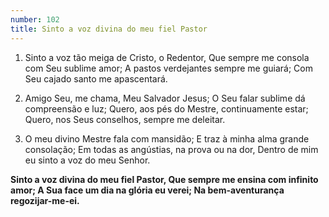 ```yaml
---
number: 102
title: Sinto a voz divina do meu fiel Pastor
---
```


1. Sinto a voz tão meiga de Cristo, o Redentor,
  Que sempre me consola com Seu sublime amor;
  A pastos verdejantes sempre me guiará;
  Com Seu cajado santo me apascentará.

2. Amigo Seu, me chama, Meu Salvador Jesus;
  O Seu falar sublime dá compreensão e luz;
  Quero, aos pés do Mestre, continuamente estar;
  Quero, nos Seus conselhos, sempre me deleitar.

3. O meu divino Mestre fala com mansidão;
  E traz à minha alma grande consolação;
  Em todas as angústias, na prova ou na dor,
  Dentro de mim eu sinto a voz do meu Senhor.

  __Sinto a voz divina do meu fiel Pastor,
  Que sempre me ensina com infinito amor;
  A Sua face um dia na glória eu verei;
  Na bem-aventurança regozijar-me-ei.__
